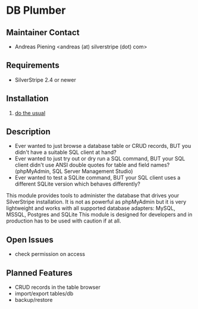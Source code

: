 # DB Plumber

## Maintainer Contact
 * Andreas Piening <andreas (at) silverstripe (dot) com>

## Requirements
 * SilverStripe 2.4 or newer


## Installation
 1. [do the usual](http://doc.silverstripe.org/modules#installation)

## Description

 * Ever wanted to just browse a database table or CRUD records, BUT you didn't have a suitable SQL client at hand?
 * Ever wanted to just try out or dry run a SQL command, BUT your SQL client didn't use ANSI double quotes for table and field names? (phpMyAdmin, SQL Server Management Studio)
 * Ever wanted to test a SQLite command, BUT your SQL client uses a different SQLite version which behaves differently?

This module provides tools to administer the database that drives your SilverStripe installation.
It is not as powerful as phpMyAdmin but it is very lightweight and works with all supported database adapters: MySQL, MSSQL, Postgres and SQLite
This module is designed for developers and in production has to be used with caution if at all.

## Open Issues

 * check permission on access

## Planned Features

 * CRUD records in the table browser
 * import/export tables/db
 * backup/restore
